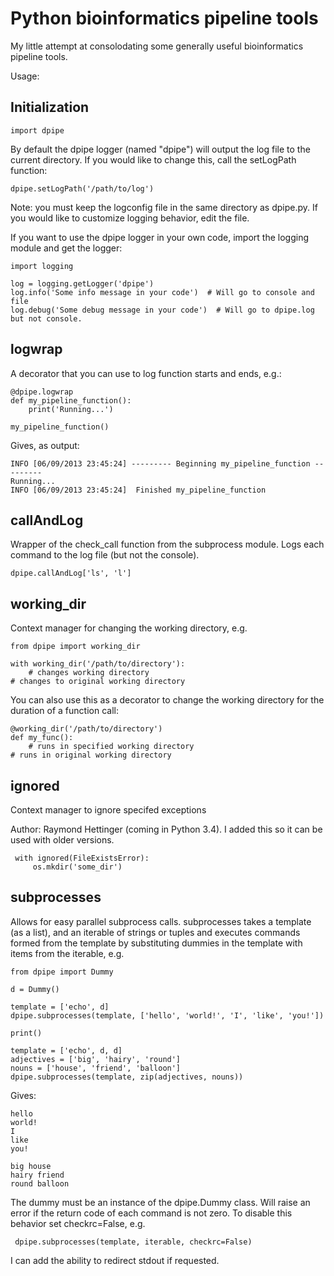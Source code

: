 # Python bioinformatics pipeline tools

My little attempt at consolodating some generally useful bioinformatics pipeline tools.

Usage:

## Initialization

    import dpipe

By default the dpipe logger (named "dpipe") will output the log file to the current directory. If you would like to change this, call the setLogPath function:

    dpipe.setLogPath('/path/to/log')

Note: you must keep the logconfig file in the same directory as dpipe.py. If you would like to customize logging behavior, edit the file.

If you want to use the dpipe logger in your own code, import the logging module and get the logger:

    import logging

    log = logging.getLogger('dpipe')
    log.info('Some info message in your code')  # Will go to console and file
    log.debug('Some debug message in your code')  # Will go to dpipe.log but not console.

## logwrap

A decorator that you can use to log function starts and ends, e.g.:

    @dpipe.logwrap
    def my_pipeline_function():
        print('Running...')

    my_pipeline_function()

Gives, as output:

    INFO [06/09/2013 23:45:24] --------- Beginning my_pipeline_function ---------
    Running...
    INFO [06/09/2013 23:45:24]  Finished my_pipeline_function

## callAndLog

Wrapper of the check_call function from the subprocess module. Logs each command to the log file (but not the console).

    dpipe.callAndLog['ls', 'l']

## working_dir

Context manager for changing the working directory, e.g.

    from dpipe import working_dir

    with working_dir('/path/to/directory'):
        # changes working directory
    # changes to original working directory

You can also use this as a decorator to change the working directory for the duration of a function call:

    @working_dir('/path/to/directory')
    def my_func():
        # runs in specified working directory
    # runs in original working directory

## ignored

Context manager to ignore specifed exceptions

Author: Raymond Hettinger (coming in Python 3.4). I added this so it can be used with older versions.

     with ignored(FileExistsError):
         os.mkdir('some_dir')


## subprocesses

Allows for easy parallel subprocess calls. subprocesses takes a template (as a list),
and an iterable of strings or tuples and executes commands formed from the template
by substituting dummies in the template with items from the iterable, e.g.

    from dpipe import Dummy

    d = Dummy()

    template = ['echo', d]
    dpipe.subprocesses(template, ['hello', 'world!', 'I', 'like', 'you!'])

    print()

    template = ['echo', d, d]
    adjectives = ['big', 'hairy', 'round']
    nouns = ['house', 'friend', 'balloon']
    dpipe.subprocesses(template, zip(adjectives, nouns))


Gives:

    hello
    world!
    I
    like
    you!

    big house
    hairy friend
    round balloon

The dummy must be an instance of the dpipe.Dummy class.
Will raise an error if the return code of each command is not zero. To disable this behavior set checkrc=False, e.g.

     dpipe.subprocesses(template, iterable, checkrc=False)

I can add the ability to redirect stdout if requested.
